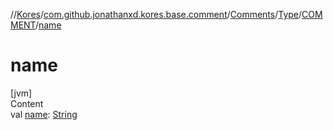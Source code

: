 //[Kores](../../../../index.md)/[com.github.jonathanxd.kores.base.comment](../../../index.md)/[Comments](../../index.md)/[Type](../index.md)/[COMMENT](index.md)/[name](name.md)



# name  
[jvm]  
Content  
val [name](name.md): [String](https://kotlinlang.org/api/latest/jvm/stdlib/kotlin/-string/index.html)  



